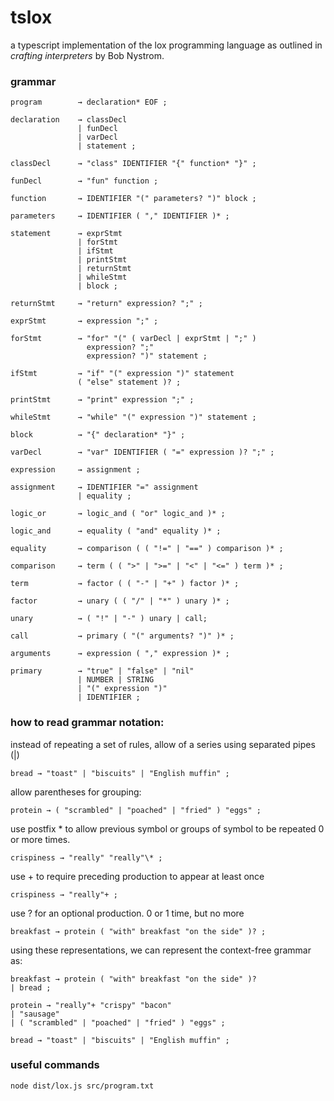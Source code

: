 # tslox

a typescript implementation of the lox programming language as outlined in _crafting interpreters_ by Bob Nystrom.

### grammar

```
program        → declaration* EOF ;

declaration    → classDecl
               | funDecl
               | varDecl
               | statement ;

classDecl      → "class" IDENTIFIER "{" function* "}" ;

funDecl        → "fun" function ;

function       → IDENTIFIER "(" parameters? ")" block ;

parameters     → IDENTIFIER ( "," IDENTIFIER )* ;

statement      → exprStmt
               | forStmt
               | ifStmt
               | printStmt
               | returnStmt
               | whileStmt
               | block ;

returnStmt     → "return" expression? ";" ;

exprStmt       → expression ";" ;

forStmt        → "for" "(" ( varDecl | exprStmt | ";" )
                 expression? ";"
                 expression? ")" statement ;

ifStmt         → "if" "(" expression ")" statement
               ( "else" statement )? ;

printStmt      → "print" expression ";" ;

whileStmt      → "while" "(" expression ")" statement ;

block          → "{" declaration* "}" ;

varDecl        → "var" IDENTIFIER ( "=" expression )? ";" ;

expression     → assignment ;

assignment     → IDENTIFIER "=" assignment
               | equality ;

logic_or       → logic_and ( "or" logic_and )* ;

logic_and      → equality ( "and" equality )* ;

equality       → comparison ( ( "!=" | "==" ) comparison )* ;

comparison     → term ( ( ">" | ">=" | "<" | "<=" ) term )* ;

term           → factor ( ( "-" | "+" ) factor )* ;

factor         → unary ( ( "/" | "*" ) unary )* ;

unary          → ( "!" | "-" ) unary | call;

call           → primary ( "(" arguments? ")" )* ;

arguments      → expression ( "," expression )* ;

primary        → "true" | "false" | "nil"
               | NUMBER | STRING
               | "(" expression ")"
               | IDENTIFIER ;
```

### how to read grammar notation:

instead of repeating a set of rules, allow of a series using separated pipes (|)

```
bread → "toast" | "biscuits" | "English muffin" ;
```

allow parentheses for grouping:

```
protein → ( "scrambled" | "poached" | "fried" ) "eggs" ;
```

use postfix \* to allow previous symbol or groups of symbol to be repeated 0 or more times.

```
crispiness → "really" "really"\* ;
```

use + to require preceding production to appear at least once

```
crispiness → "really"+ ;
```

use ? for an optional production. 0 or 1 time, but no more

```
breakfast → protein ( "with" breakfast "on the side" )? ;
```

using these representations, we can represent the context-free grammar as:

```
breakfast → protein ( "with" breakfast "on the side" )?
| bread ;

protein → "really"+ "crispy" "bacon"
| "sausage"
| ( "scrambled" | "poached" | "fried" ) "eggs" ;

bread → "toast" | "biscuits" | "English muffin" ;
```

### useful commands

```
node dist/lox.js src/program.txt
```
